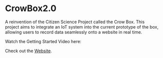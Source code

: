 # CrowBox2.0
A reinvention of the Citizen Science Project called the Crow Box. This project aims to integrate an IoT system into the current prototype of the box, allowing users to record data seamlessly onto a website in real time.

Watch the Getting Started Video here: 


Check out the [Website](https://crowbox-37e57.web.app/home).
